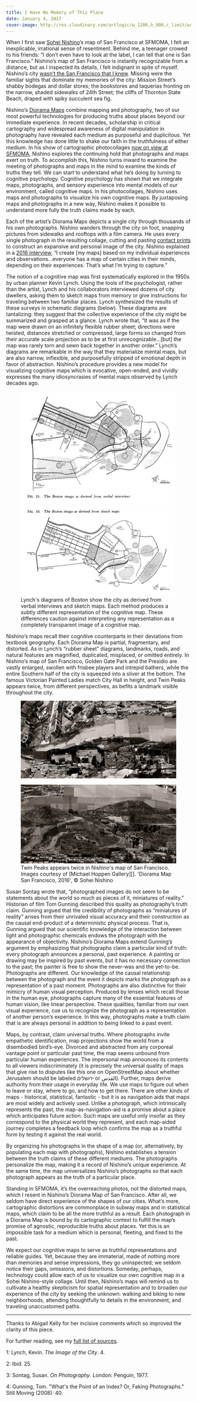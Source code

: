 ```yaml
---
title: I Have No Memory of This Place
date: January 4, 2017
cover-image: http://res.cloudinary.com/artlogic/w_1200,h_900,c_limit/ws-michaelhoppen/usr/images/artworks/main_image/10369/sanfrancisco_-s-.jpg
---
```


[Sohei Nishino]: http://soheinishino.net/
[New Work]: https://www.sfmoma.org/exhibition/new-work-sohei-nishino/
[I have no memory of this place]: https://www.youtube.com/watch?v=bSrf8EgSyDg
[2016 interview]: https://www.sfmoma.org/watch/sohei-nishinos-maps-trace-more-city/
[contact prints]: https://en.wikipedia.org/wiki/Contact_print
[Diorama Maps]: http://soheinishino.net/dioramamap/
[Michael Hoppen Gallery]: http://www.michaelhoppengallery.com/artists/25-sohei-nishino/overview/

[sources]: https://docs.google.com/document/d/1OIoKdH-Z5EmVdo3zMJfooF5qHxbYIHE2fYtyHGOWfIg/pub

When I first saw [Sohei Nishino][]’s map of San Francisco at SFMOMA, I felt an inexplicable, irrational sense of resentment. Behind me, a teenager crowed to his friends: “I don’t even have to look at the label, I can tell that one is San Francisco.” Nishino’s map of San Francisco is instantly recognizable from a distance, but as I inspected its details, I felt indignant in spite of myself. Nishino’s city [wasn’t the San Francisco that I knew][I have no memory of this place]. Missing were the familiar sights that dominate my memories of the city: Mission Street’s shabby bodegas and dollar stores; the bookstores and taquerias fronting on the narrow, shaded sidewalks of 24th Street; the cliffs of Thornton State Beach, draped with spiky succulent sea fig.

Nishino’s [Diorama Maps][] combine mapping and photography, two of our most powerful technologies for producing truths about places beyond our immediate experience. In recent decades, scholarship in critical cartography and widespread awareness of digital manipulation in photography have revealed each medium as purposeful and duplicitous. Yet this knowledge has done little to shake our faith in the truthfulness of either medium. In his show of cartographic photocollages [now on view at SFMOMA][New Work], Nishino explores the continuing hold that photographs and maps exert on truth. To accomplish this, Nishino turns inward to examine the meeting of photographs and maps in the mind to examine the kinds of truths they tell. We can start to understand what he’s doing by turning to cognitive psychology. Cognitive psychology has shown that we integrate maps, photographs, and sensory experience into mental models of our environment, called cognitive maps. In his photocollages, Nishino uses maps and photographs to visualize his own cognitive maps. By juxtaposing maps and photographs in a new way, Nishino makes it possible to understand more fully the truth claims made by each.

Each of the artist’s Diorama Maps depicts a single city through thousands of his own photographs. Nishino wanders through the city on foot, snapping pictures from sidewalks and rooftops with a film camera. He uses every single photograph in the resulting collage, cutting and pasting [contact prints][] to construct an expansive and personal image of the city. Nishino explained in a [2016 interview][], “I create [my maps] based on my individual experiences and observations...everyone has a map of certain cities in their minds, depending on their experiences. That’s what I’m trying to capture.”

The notion of a cognitive map was first systematically explored in the 1950s by urban planner Kevin Lynch. Using the tools of the psychologist, rather than the artist, Lynch and his collaborators interviewed dozens of city dwellers, asking them to sketch maps from memory or give instructions for traveling between two familiar places. Lynch synthesized the results of these surveys in schematic diagrams (below). These diagrams are tantalizing: they suggest that the collective experience of the city might be summarized and grasped at a glance. Lynch wrote that, “It was as if the map were drawn on an infinitely flexible rubber sheet; directions were twisted, distances stretched or compressed, large forms so changed from their accurate scale projection as to be at first unrecognizable...[but] the map was rarely torn and sewn back together in another order.” Lynch’s diagrams are remarkable in the way that they materialize mental maps, but are also narrow, inflexible, and purposefully stripped of emotional depth in favor of abstraction. Nishino’s procedure provides a new model for visualizing cognitive maps which is evocative, open-ended, and vividly expresses the many idiosyncrasies of mental maps observed by Lynch decades ago.

<figure>
<img src="./images/lynch-diagram-boston-verbal.jpg"></img>
<img src="./images/lynch-diagram-boston-sketch.jpg"></img>
<figcaption>Lynch's diagrams of Boston show the city as derived from verbal interviews and sketch maps. Each method produces a subtly different representation of the cognitive map. These differences caution against interpreting any representation as a completely transparent image of a cognitive map.</figcaption>
</figure>

Nishino’s maps recall their cognitive counterparts in their deviations from textbook geography. Each Diorama Map is partial, fragmentary, and distorted. As in Lynch’s “rubber sheet” diagrams, landmarks, roads, and natural features are magnified, duplicated, misplaced, or omitted entirely. In Nishino’s map of San Francisco, Golden Gate Park and the Presidio are vastly enlarged, swollen with frisbee players and intrepid bathers, while the entire Southern half of the city is squeezed into a sliver at the bottom. The famous Victorian Painted Ladies match City Hall in height, and Twin Peaks appears twice, from different perspectives, as befits a landmark visible throughout the city.

<figure>
<img src="./images/twin-peaks-from-afar.jpg"></img>
</figure>

<figure>
<img src="./images/twin-peaks-up-close.jpg"></img>
<figcaption>Twin Peaks appears twice in Nishino's map of San Francisco. Images courtesy of [Michael Hoppen Gallery][]. 'Diorama Map San Francisco, 2016', © Sohei Nishino</figcaption>
</figure>

Susan Sontag wrote that, “photographed images do not seem to be statements about the world so much as pieces of it, miniatures of reality.” Historian of film Tom Gunning described this quality as photography’s truth claim. Gunning argued that the credibility of photographs as “miniatures of reality” arises from their unrivaled visual accuracy and their construction as the causal end-product of a deterministic physical process. That is, Gunning argued that our scientific knowledge of the interaction between light and photographic chemicals endows the photograph with the appearance of objectivity. Nishino’s Diorama Maps extend Gunning’s argument by emphasizing that photographs claim a particular kind of truth: every photograph announces a personal, past experience. A painting or drawing may be inspired by past events, but it has no necessary connection to the past; the painter is free to show the never-was and the yet-to-be. Photographs are different. Our knowledge of the causal relationship between the photograph and the event it depicts marks the photograph as a representation of a past moment. Photographs are also distinctive for their mimicry of human visual perception. Produced by lenses which recall those in the human eye, photographs capture many of the essential features of human vision, like linear perspective. These qualities, familiar from our own visual experience, cue us to recognize the photograph as a representation of another person’s experience. In this way, photographs make a truth claim that is are always personal in addition to being linked to a past event.

Maps, by contrast, claim universal truths. Where photographs invite empathetic identification, map projections show the world from a disembodied bird’s-eye. Divorced and abstracted from any corporeal vantage point or particular past time, the map seems unbound from particular human experiences. The impersonal map announces its contents to all viewers indiscriminately (it is precisely the universal quality of maps that give rise to disputes like this one on OpenStreetMap about whether Jerusalem should be labeled  ירושלים or القدس). Further, maps derive authority from their usage in everyday life. We use maps to figure out when to leave or stay, where to go, and how to get there. There are other kinds of maps - historical, statistical, fantastic - but it is as navigation aids that maps are most widely and actively used. Unlike a photograph, which intrinsically represents the past, the map-as-navigation-aid is a promise about a place which anticipates future action. Such maps are useful only insofar as they correspond to the physical world they represent, and each map-aided journey completes a feedback loop which confirms the map as a truthful form by testing it against the real world. 

By organizing his photographs in the shape of a map (or, alternatively, by populating each map with photographs), Nishino establishes a tension between the truth claims of these different mediums. The photographs personalize the map, making it a record of Nishino’s unique experience. At the same time, the map universalizes Nishino’s photographs so that each photograph appears as the truth of a particular place. 

Standing in SFMOMA, it’s the overreaching photos, not the distorted maps, which I resent in Nishino’s Diorama Map of San Francisco. After all, we seldom have direct experience of the shapes of our cities. What’s more, cartographic distortions are commonplace in subway maps and in statistical maps, which claim to be all the more truthful as a result. Each photograph in a Diorama Map is bound by its cartographic context to fulfill the map’s promise of agnostic, reproducible truths about places. Yet this is an impossible task for a medium which is personal, fleeting, and fixed to the past. 

We expect our cognitive maps to serve as truthful representations and reliable guides. Yet, because they are immaterial, made of nothing more than memories and sense impressions, they go uninspected; we seldom notice their gaps, omissions, and distortions. Someday, perhaps, technology could allow each of us to visualize our own cognitive map in a Sohei Nishino-style collage. Until then, Nishino’s maps will remind us to cultivate a healthy skepticism for spatial representation and to broaden our experience of the city by seeking the unknown: walking and biking to new neighborhoods, attending thoughtfully to details in the environment, and traveling unaccustomed paths.

-----------

Thanks to Abigail Kelly for her incisive comments which so improved the clarity of this piece.

For further reading, see my [full list of sources][sources].

<a name="image-of-the-city-4">1:</a> Lynch, Kevin. _The Image of the City_. 4.

<a name="image-of-the-city-25">2: </a> Ibid. 25.

<a name="on-photography">3: </a> Sontag, Susan. _On Photography_. London: Penguin, 1977.

<a name="gunning">4: </a> Gunning, Tom. "What's the Point of an Index? Or, Faking Photographs." Still Moving (2008): 40.

